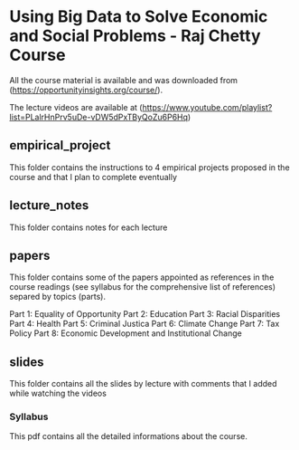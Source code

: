 # Using Big Data to Solve Economic and Social Problems - Raj Chetty Course

All the course material is available and was downloaded from (https://opportunityinsights.org/course/).

The lecture videos are available at (https://www.youtube.com/playlist?list=PLalrHnPrv5uDe-vDW5dPxTByQoZu6P6Hq)

## empirical_project

This folder contains the instructions to 4 empirical projects proposed in the course and that I plan to complete eventually

## lecture_notes

This folder contains notes for each lecture

## papers

This folder contains some of the papers appointed as references in the course readings (see syllabus for the comprehensive list of references) separed by topics (parts).

Part 1: Equality of Opportunity
Part 2: Education
Part 3: Racial Disparities
Part 4: Health
Part 5: Criminal Justica
Part 6: Climate Change
Part 7: Tax Policy
Part 8: Economic Development and Institutional Change

## slides 

This folder contains all the slides by lecture with comments that I added while watching the videos 

### Syllabus 

This pdf contains all the detailed informations about the course.

